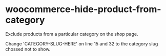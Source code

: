# woocommerce-hide-product-from-category
Exclude products from a particular category on the shop page.

Change 'CATEGORY-SLUG-HERE' on line 15 and 32 to the category slug chossed not to show.

